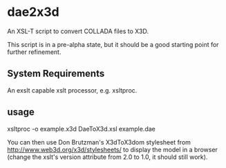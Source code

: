 dae2x3d
=======

An XSL-T script to convert COLLADA files to X3D.

This script is in a pre-alpha state, but it should be a good starting point for further refinement.

System Requirements 
-------------------
An exslt capable xslt processor, e.g. xsltproc.

usage
-----
xsltproc -o example.x3d DaeToX3d.xsl example.dae

You can then use Don Brutzman's X3dToX3dom stylesheet from http://www.web3d.org/x3d/stylesheets/ to display the model in a browser (change the xslt's version attribute from 2.0 to 1.0, it should still work).
